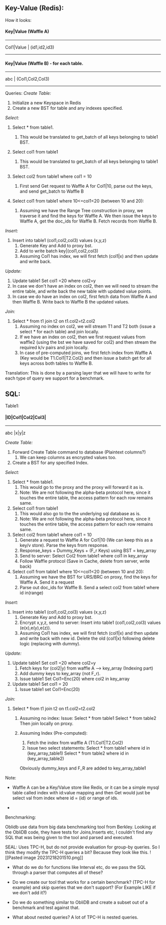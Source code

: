 

## Key-Value (Redis):

How it looks: 
#### Key|Value (Waffle A)
--------------
Col1|Value | (id1,id2,id3)
<hr>

#### Key|Value (Waffle B) - for each table.
--------------
abc | (Col1,Col2,Col3)
<hr>

Queries: 
*Create Table:*
1. Initialize a new Keyspace in Redis
2. Create a new BST for table and any indexes specified. 


*Select:*
1. Select * from table1. 
	1. This would be translated to get_batch of all keys belonging to table1 BST. 
	
2. Select col1 from table1
	1. This would be translated to get_batch of all keys belonging to table1 BST.
	
3. Select col2 from table1 where col1 = 10
	1. First send Get request to Waffle A for Col1|10, parse out the keys, and send get_batch to Waffle B
4. Select col1 from table1 where 10<=col1<20 (between 10 and 20):
	1. Assuming we have the Range Tree construction in proxy, we traverse it and find the keys for Waffle A. We then issue the keys to Waffle A, get the doc_ids for Waffle B. Fetch records from Waffle B. 

*Insert:*
1. Insert into table1 (col1,col2,col3) values (x,y,z)
	1. Generate Key and Add to proxy bst.
	2. Add to write batch key|(col1,col2,col3)
	3. Assuming Col1 has index, we will first fetch (col1|x) and then update and write back. 

*Update:*
1. Update table1 Set col1 =20 where col2=y
3. In case we don't have an index on col2, then we will need to stream the entire table, and write back the new table with updated value points.
4. In case we do have an index on col2, first fetch data from Waffle A and then Waffle B. Write back to Waffle B the updated values. 

*Join:*
1. Select * from t1 join t2 on t1.col2=t2.col2
	1. Assuming no index on col2, we will stream T1 and T2 both (issue a select * for each table) and join locally. 
	2. If we have an index on col2, then we first request values from waffle2 (using the bst we have saved for col2) and then stream the required k/v pairs and join locally. 
	3. In case of pre-computed joins, we first fetch index from Waffle A (Key would be T1.Col1|T2.Col2) and then issue a batch get for all keys across both tables to Waffle B. 

Translation: This is done by a parsing layer that we will have to write for each type of query we support for a benchmark. 

## SQL: 

Table1: 

#### |ID|Col1|Col2|Col3|
---------------------------
abc |x|y|z


*Create Table:*
1. Forward Create Table command to database (Plaintext columns?)
	1. We can keep columns as encrypted values too. 
2. Create a BST for any specified Index. 

*Select:*
1. Select * from table1. 
	1. This would go to the proxy and the proxy will forward it as is.  
	2. Note: We are not following the alpha-beta protocol here, since it touches the entire table, the access pattern for each row remains same.
2. Select col1 from table1
	1. This would also go to the the underlying sql database as is.
	2. Note: We are not following the alpha-beta protocol here, since it touches the entire table, the access pattern for each row remains same.
3. Select col2 from table1 where col1 = 10
	1. Generate a request to Waffle A for Col1|10 (We can keep this as a key/v store). Parse the keys from response. 
	2. Response_keys + Dummy_Keys + (F_r Keys) using BST = key_array
	3. Send to server: Select Col2 from table1 where col1 in key_array
	4. Follow Waffle protocol (Save in Cache, delete from server, write back)
4. Select col1 from table1 where 10<=col1<20 (between 10 and 20):
	1. Assuming we have the BST for URS/BRC on proxy, find the keys for Waffle A. Send it a request
	2. Parse out doc_ids for Waffle B. Send a select col2 from table1 where id in(range)


*Insert:*
1. Insert into table1 (col1,col2,col3) values (x,y,z)
	1. Generate Key and Add to proxy bst.
	2. Encrypt x,y,z, send to server: Insert into table1 (col1,col2,col3) values (e(x),e(y),e(z)).
	3. Assuming Col1 has index, we will first fetch (col1|x) and then update and write back with new id. Delete the old (col1|x) following delete logic (replacing with dummy).

*Update:*
1. Update table1 Set col1 =20 where col2=y
	1. Fetch keys for (col2|y) from waffle A --> key_array (Indexing part)
	2. Add dummy keys to key_array (not F_r). 
	3. Issue table1 Set Col1=Enc(20) where col2 in key_array
2. Update table1 Set col1 = 20
	1. Issue table1 set Col1=Enc(20)

*Join:*
1. Select * from t1 join t2 on t1.col2=t2.col2
	1. Assuming no index: 
	Issue: 
		 Select * from table1
		 Select * from table2 
	Then join locally on proxy. 

	2. Assuming Index (Pre-computed):
		1. Fetch the index from waffle A (T1.Col1|T2.Col2) 
		2. Issue two select statements:
		Select * from table1 where id in (key_array_table1)
		Select * from table2 where id in (key_array_table2)

		Obviously dummy_keys and F_R are added to key_array_table1 


Note:
* Waffle A can be a Key/Value store like Redis, or it can be a simple mysql table called index with id:value mapping and then Get would just be select val from index where id = (id) or range of ids. 

* 


Benchmarking:


Oblidb use data from big data benchmarking tool from Berkley. Looking at the ObliDB code, they have tests for Joins,Inserts etc, I couldn't find any SQL that was being given to the tool and parsed and executed.

SEAL: Uses TPC-H, but do not provide evaluation for group-by queries. So I think they modify the TPC-H queries a bit? Because they look like this. 
![[Pasted image 20231218201510.png]]

* What do we do for functions like Interval etc, do we pass the SQL through a parser that computes all of these? 

* Do we create our tool that works for a certain benchmark? (TPC-H for example) and skip queries that we don't support? (For Example LIKE if we don't add it?)

* Do we do something similar to ObliDB and create a subset out of a benchmark and test against that. 

* What about nested queries? A lot of TPC-H is nested queries. 



